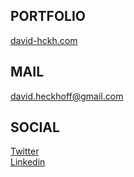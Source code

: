 ## PORTFOLIO

[david-hckh.com](https://david-hckh.com/)

## MAIL

[david.heckhoff@gmail.com](mailto:david.heckhoff@gmail.com)  

## SOCIAL

[Twitter](https://twitter.com/DavidHckh)  
[Linkedin](https://www.linkedin.com/in/david-heckhoff)
